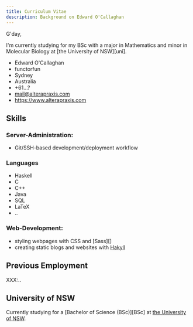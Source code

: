 ```yaml
---
title: Curriculum Vitae
description: Background on Edward O'Callaghan
---
```


G'day,

I'm currently studying for my BSc with a major in Mathematics and minor in
Molecular Biology at [the University of NSW][uni].


<aside class="right">
    <ul class="vcard">
      <li class="fn">Edward O'Callaghan</li>
      <li class="nickname">functorfun</li>
      <li class="locality">Sydney</li>
      <li class="country-name">Australia</li>
      <li class="tel">+61...?</li>
      <li><a href="mailto:mail@alterapraxis.com" class="email">mail@alterapraxis.com</a></li>
      <li><a class="url" href="https://www.alterapraxis.com">https://www.alterapraxis.com</a></li>
    </ul>
</aside>


Skills
------

### Server-Administration:

 * Git/SSH-based development/deployment workflow

### Languages

 * Haskell
 * C
 * C++
 * Java
 * SQL
 * LaTeX
 * ..

### Web-Development:

 * styling webpages with CSS and [Sass][]
 * creating static blogs and websites with [Hakyll][]


Previous Employment
-------------------

XXX:..


University of NSW
-----------------

Currently studying for a [Bachelor of Science (BSc)][BSc]
at [the University of NSW](http://www.unsw.edu.au).


<!-- links -->

[Hakyll]: http://jaspervdj.be/hakyll/
[Arch]: https://www.archlinux.org/
